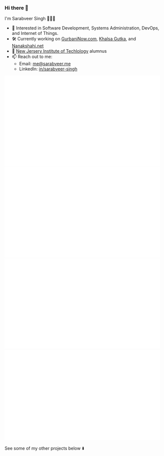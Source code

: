 ### Hi there 👋

I'm Sarabveer Singh 👳🏻‍♂️

- 🔭 Interested in Software Development, Systems Administration, DevOps, and Internet of Things.
- 🛠️ Currently working on [GurbaniNow.com](https://github.com/gurbaninow), [Khalsa Gutka](https://apps.apple.com/us/app/khalsa-gutka/id6450615279), and [Nanakshahi.net](https://nanakshahi.net)
- 🏫 [New Jersery Institute of Techlology](https://www.njit.edu) alumnus
- 📫 Reach out to me:
   -  Email: [me\@sarabveer.me](mailto:me@sarabveer.me)
   -  LinkedIn: [in/sarabveer-singh](https://www.linkedin.com/in/sarabveer-singh/)

![Sarabveer Singh's Overview (Dark)](https://raw.githubusercontent.com/sarabveer/github-stats/master/generated/overview.svg#gh-dark-mode-only) ![Sarabveer Singh's Overview (Light)](https://raw.githubusercontent.com/sarabveer/github-stats/master/generated/overview.svg#gh-light-mode-only) ![Sarabveer Singh's Languages (Dark)](https://raw.githubusercontent.com/sarabveer/github-stats/master/generated/languages.svg#gh-dark-mode-only) ![Sarabveer Singh's Languages (Light)](https://raw.githubusercontent.com/sarabveer/github-stats/master/generated/languages.svg#gh-light-mode-only)

See some of my other projects below ⬇️
